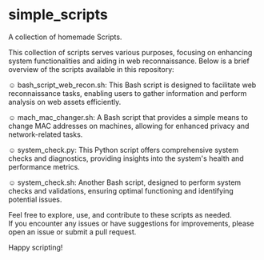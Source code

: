 # simple_scripts
A collection of homemade Scripts. 

This collection of scripts serves various purposes, focusing on enhancing system functionalities and aiding in web reconnaissance. Below is a brief overview of the scripts available in this repository:

☺️ bash_script_web_recon.sh: This Bash script is designed to facilitate web reconnaissance tasks, enabling users to gather information and perform analysis on web assets efficiently.

☺️ mach_mac_changer.sh: A Bash script that provides a simple means to change MAC addresses on machines, allowing for enhanced privacy and network-related tasks.

☺️ system_check.py: This Python script offers comprehensive system checks and diagnostics, providing insights into the system's health and performance metrics.

☺️ system_check.sh: Another Bash script, designed to perform system checks and validations, ensuring optimal functioning and identifying potential issues.

Feel free to explore, use, and contribute to these scripts as needed.  
If you encounter any issues or have suggestions for improvements, please open an issue or submit a pull request.

Happy scripting!

